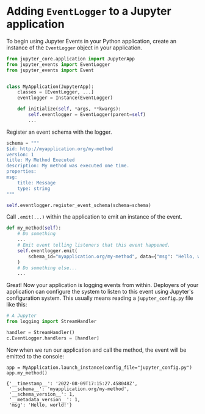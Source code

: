 # Adding `EventLogger` to a Jupyter application

To begin using Jupyter Events in your Python application, create an instance of the `EventLogger` object in your application.

```python
from jupyter_core.application import JupyterApp
from jupyter_events import EventLogger
from jupyter_events import Event


class MyApplication(JupyterApp):
    classes = [EventLogger, ...]
    eventlogger = Instance(EventLogger)

    def initialize(self, *args, **kwargs):
        self.eventlogger = EventLogger(parent=self)
        ...
```

Register an event schema with the logger.

```python
schema = """
$id: http://myapplication.org/my-method
version: 1
title: My Method Executed
description: My method was executed one time.
properties:
msg:
    title: Message
    type: string
"""

self.eventlogger.register_event_schema(schema=schema)
```

Call `.emit(...)` within the application to emit an instance of the event.

```python
def my_method(self):
    # Do something
    ...
    # Emit event telling listeners that this event happened.
    self.eventlogger.emit(
        schema_id="myapplication.org/my-method", data={"msg": "Hello, world!"}
    )
    # Do something else...
    ...
```

Great! Now your application is logging events from within. Deployers of your application can configure the system to listen to this event using Jupyter's configuration system. This usually means reading a `jupyter_config.py` file like this:

```python
# A Jupyter
from logging import StreamHandler

handler = StreamHandler()
c.EventLogger.handlers = [handler]
```

Now when we run our application and call the method, the event will be emitted to the console:

```
app = MyApplication.launch_instance(config_file="jupyter_config.py")
app.my_method()
```

```
{'__timestamp__': '2022-08-09T17:15:27.458048Z',
 '__schema__': 'myapplication.org/my-method',
 '__schema_version__': 1,
 '__metadata_version__': 1,
 'msg': 'Hello, world!'}
```
